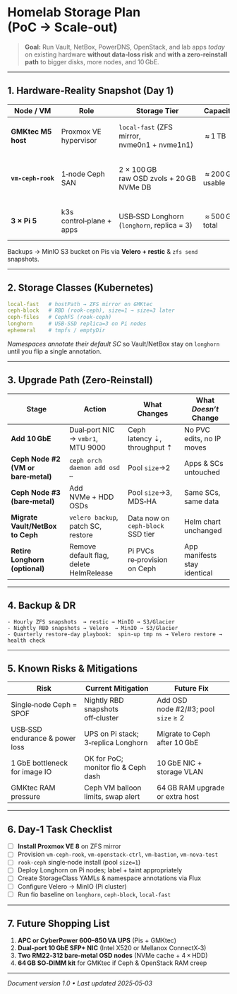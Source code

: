 # Homelab Storage Plan (PoC → Scale‑out)

> **Goal:** Run Vault, NetBox, PowerDNS, OpenStack, and lab apps *today* on existing hardware **without data‑loss risk** and **with a zero‑reinstall path** to bigger disks, more nodes, and 10 GbE.

---

## 1. Hardware‐Reality Snapshot (Day 1)

| Node / VM          | Role                     | Storage Tier                                 | Capacity         | Main Workloads                                                 |
| ------------------ | ------------------------ | -------------------------------------------- | ---------------- | -------------------------------------------------------------- |
| **GMKtec M5 host** | Proxmox VE hypervisor    | `local‑fast` (ZFS mirror, nvme0n1 + nvme1n1) |  ≈ 1 TB          | ISO cache, Ansible repo, qcow2 templates                       |
| **`vm‑ceph‑rook`** | 1‑node Ceph SAN          | 2 × 100 GB raw OSD zvols + 20 GB NVMe DB     |  ≈ 200 GB usable | OpenStack Cinder/Glance, K8s PVCs (`ceph‑block`, `ceph‑files`) |
| **3 × Pi 5**       | k3s control‑plane + apps | USB‑SSD Longhorn (`longhorn`, replica = 3)   |  ≈ 500 GB total  | **Vault (raft), NetBox + PG, PowerDNS + PG**, Grafana/Loki     |

Backups → MinIO S3 bucket on Pis via **Velero + restic** & `zfs send` snapshots.

---

## 2. Storage Classes (Kubernetes)

```yaml
local-fast   # hostPath → ZFS mirror on GMKtec
ceph-block   # RBD (rook-ceph), size=1 → size=3 later
ceph-files   # CephFS (rook-ceph)
longhorn     # USB‑SSD replica=3 on Pi nodes
ephemeral    # tmpfs / emptyDir
```

*Namespaces annotate their default SC* so Vault/NetBox stay on `longhorn` until you flip a single annotation.

---

## 3. Upgrade Path (Zero‑Reinstall)

| Stage                               | Action                                  | What Changes                      | What *Doesn’t* Change        |
| ----------------------------------- | --------------------------------------- | --------------------------------- | ---------------------------- |
| **Add 10 GbE**                      | Dual‑port NIC → `vmbr1`, MTU 9000       | Ceph latency ⇣, throughput ⇡      | No PVC edits, no IP moves    |
| **Ceph Node #2 (VM or bare‑metal)** | `ceph orch daemon add osd …`            | Pool `size`→2                     | Apps & SCs untouched         |
| **Ceph Node #3 (bare‑metal)**       | Add NVMe + HDD OSDs                     | Pool `size`→3, MDS‑HA             | Same SCs, same data          |
| **Migrate Vault/NetBox to Ceph**    | `velero backup`, patch SC, restore      | Data now on `ceph-block` SSD tier | Helm chart unchanged         |
| **Retire Longhorn (optional)**      | Remove default flag, delete HelmRelease | Pi PVCs re‑provision on Ceph      | App manifests stay identical |

---

## 4. Backup & DR

```text
- Hourly ZFS snapshots  → restic → MinIO → S3/Glacier
- Nightly RBD snapshots → Velero  → MinIO → S3/Glacier
- Quarterly restore‑day playbook:  spin‑up tmp ns → Velero restore → health check
```

---

## 5. Known Risks & Mitigations

| Risk                           | Current Mitigation                  | Future Fix                          |
| ------------------------------ | ----------------------------------- | ----------------------------------- |
| Single‑node Ceph = SPOF        | Nightly RBD snapshots off‑cluster   | Add OSD node #2/#3; pool `size` ≥ 2 |
| USB‑SSD endurance & power loss | UPS on Pi stack; 3‑replica Longhorn | Migrate to Ceph after 10 GbE        |
| 1 GbE bottleneck for image IO  | OK for PoC; monitor fio & Ceph dash | 10 GbE NIC + storage VLAN           |
| GMKtec RAM pressure            | Ceph VM balloon limits, swap alert  | 64 GB RAM upgrade or extra host     |

---

## 6. Day‑1 Task Checklist

* [ ] **Install Proxmox VE 8** on ZFS mirror
* [ ] Provision `vm‑ceph‑rook`, `vm‑openstack‑ctrl`, `vm‑bastion`, `vm‑nova‑test`
* [ ] `rook-ceph` single‑node install (pool `size=1`)
* [ ] Deploy Longhorn on Pi nodes; label + taint appropriately
* [ ] Create StorageClass YAMLs & namespace annotations via Flux
* [ ] Configure Velero → MinIO (Pi cluster)
* [ ] Run fio baseline on `longhorn`, `ceph-block`, `local-fast`

---

## 7. Future Shopping List

1. **APC or CyberPower 600–850 VA UPS** (Pis + GMKtec)
2. **Dual‑port 10 GbE SFP+ NIC** (Intel X520 or Mellanox ConnectX‑3)
3. **Two RM22‑312 bare‑metal OSD nodes** (NVMe cache + 4 × HDD)
4. **64 GB SO‑DIMM kit** for GMKtec if Ceph & OpenStack RAM creep

---

*Document version 1.0 • Last updated 2025‑05‑03*
